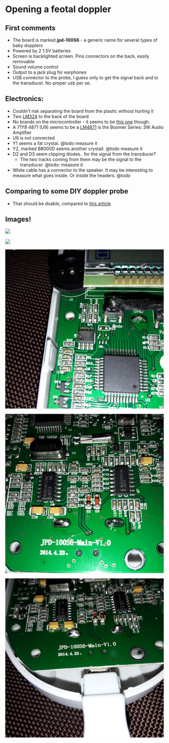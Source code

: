 # Opening a feotal doppler

## First comments

* The board is marked __jpd-100S6__ - a generic name for several types of baby dopplers
* Powered by 2 1.5V batteries
* Screen is backlighted screen. Pins connectors on the back, easily removable
* Sound volume control
* Output to a jack plug for earphones
* USB connector to the probe, I guess only to get the signal back and to the transducer. No proper usb per se.


## Electronics:

* Couldn't risk separating the board from the plastic without hurting it
* Two [LM324](http://www.ti.com/general/docs/lit/getliterature.tsp?genericPartNumber=LM2902-N&fileType=pdf
) to the back of the board 
* No brands on the microcontroller - it seems to be [this one](http://www.abov.co.kr/en/index.php?Depth1=3&Depth2=1&Depth3=1&Depth4=1&Item=MC96F6432Q) though.
* A _71Y8 4871_ (U9) seems to be a [LM4871](http://www.ti.com/product/LM4871) is the Boomer Series: 3W Audio Amplifier
* U6  is not connected
* Y1 seems a fat crystal. @todo measure it
* Y2, marked B8000D seems another crystall. @todo measure it
* D2 and D3 seem clipping diodes.. for the signal from the transducer?
     * The two tracks coming from them may be the signal to the transducer. @todo: measure it
* White cable has a connector to the speaker. It may be interesting to measure what goes inside. Or inside the headers. @todo

## Comparing to some DIY doppler probe

* That should be doable, compared to [this article](/pdf/DIY-doppler.pdf)

## Images!

![](/images/2017-05-19/20170519_183909.jpg)

![](/images/2017-05-19/20170519_183916.jpg)

![](/images/2017-05-19/20170519_183924.jpg)

![](/images/2017-05-19/20170519_183934.jpg)

![](/images/2017-05-19/20170519_183954.jpg)
